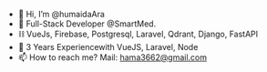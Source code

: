 - 👋 Hi, I’m @humaidaAra
- 👀 Full-Stack Developer @SmartMed.
- ⛓️ VueJs, Firebase, Postgresql, Laravel, Qdrant, Django, FastAPI
- 🤖 3 Years Experiencewith VueJS, Laravel, Node
- 📫 How to reach me? Mail: hama3662@gmail.com

<!---
humaidaAra/humaidaAra is a ✨ special ✨ repository because its `README.md` (this file) appears on your GitHub profile.
You can click the Preview link to take a look at your changes.
--->
